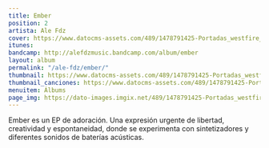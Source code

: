```yaml
---
title: Ember
position: 2
artista: Ale Fdz
cover: https://www.datocms-assets.com/489/1478791425-Portadas_westfire_Ember.jpg?ixlib=rb-1.1.0&ch=DPR%2CWidth&auto=compress%2Cformat
itunes: 
bandcamp: http://alefdzmusic.bandcamp.com/album/ember
layout: album
permalink: "/ale-fdz/ember/"
thumbnail: https://www.datocms-assets.com/489/1478791425-Portadas_westfire_Ember.jpg?ixlib=rb-1.1.0&ch=DPR%2CWidth&auto=compress%2Cformat&w=370
thumbnail_canciones: https://www.datocms-assets.com/489/1478791425-Portadas_westfire_Ember.jpg?ixlib=rb-1.1.0&ch=DPR%2CWidth&auto=compress%2Cformat&w=285
menuitem: Álbums
page_img: https://dato-images.imgix.net/489/1478791425-Portadas_westfire_Ember.jpg?ixlib=rb-1.1.0&ch=DPR%2CWidth&auto=compress%2Cformat
---
```


<p>Ember es un EP de adoración. Una expresión urgente de libertad, creatividad y espontaneidad, donde se experimenta con sintetizadores y diferentes sonidos de baterías acústicas.</p>